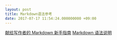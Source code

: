 ```yaml
---
layout: post
title: Markdown语法参考
date: 2017-07-17 11:54:24.000000000 +09:00
---
```

[献给写作者的 Markdown 新手指南](http://www.jianshu.com/p/q81RER)
[Markdown 语法说明](http://www.appinn.com/markdown/)

